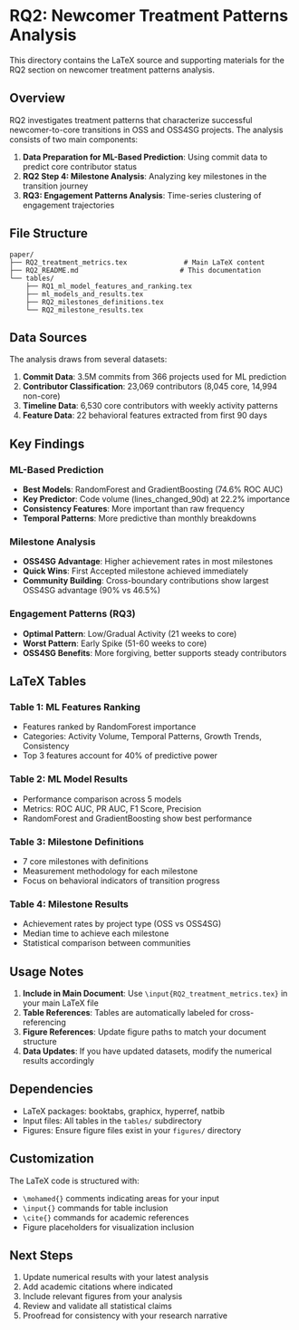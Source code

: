 # RQ2: Newcomer Treatment Patterns Analysis

This directory contains the LaTeX source and supporting materials for the RQ2 section on newcomer treatment patterns analysis.

## Overview

RQ2 investigates treatment patterns that characterize successful newcomer-to-core transitions in OSS and OSS4SG projects. The analysis consists of two main components:

1. **Data Preparation for ML-Based Prediction**: Using commit data to predict core contributor status
2. **RQ2 Step 4: Milestone Analysis**: Analyzing key milestones in the transition journey
3. **RQ3: Engagement Patterns Analysis**: Time-series clustering of engagement trajectories

## File Structure

```
paper/
├── RQ2_treatment_metrics.tex              # Main LaTeX content
├── RQ2_README.md                         # This documentation
└── tables/
    ├── RQ1_ml_model_features_and_ranking.tex
    ├── ml_models_and_results.tex
    ├── RQ2_milestones_definitions.tex
    └── RQ2_milestone_results.tex
```

## Data Sources

The analysis draws from several datasets:

1. **Commit Data**: 3.5M commits from 366 projects used for ML prediction
2. **Contributor Classification**: 23,069 contributors (8,045 core, 14,994 non-core)
3. **Timeline Data**: 6,530 core contributors with weekly activity patterns
4. **Feature Data**: 22 behavioral features extracted from first 90 days

## Key Findings

### ML-Based Prediction
- **Best Models**: RandomForest and GradientBoosting (74.6% ROC AUC)
- **Key Predictor**: Code volume (lines_changed_90d) at 22.2% importance
- **Consistency Features**: More important than raw frequency
- **Temporal Patterns**: More predictive than monthly breakdowns

### Milestone Analysis
- **OSS4SG Advantage**: Higher achievement rates in most milestones
- **Quick Wins**: First Accepted milestone achieved immediately
- **Community Building**: Cross-boundary contributions show largest OSS4SG advantage (90% vs 46.5%)

### Engagement Patterns (RQ3)
- **Optimal Pattern**: Low/Gradual Activity (21 weeks to core)
- **Worst Pattern**: Early Spike (51-60 weeks to core)
- **OSS4SG Benefits**: More forgiving, better supports steady contributors

## LaTeX Tables

### Table 1: ML Features Ranking
- Features ranked by RandomForest importance
- Categories: Activity Volume, Temporal Patterns, Growth Trends, Consistency
- Top 3 features account for 40% of predictive power

### Table 2: ML Model Results
- Performance comparison across 5 models
- Metrics: ROC AUC, PR AUC, F1 Score, Precision
- RandomForest and GradientBoosting show best performance

### Table 3: Milestone Definitions
- 7 core milestones with definitions
- Measurement methodology for each milestone
- Focus on behavioral indicators of transition progress

### Table 4: Milestone Results
- Achievement rates by project type (OSS vs OSS4SG)
- Median time to achieve each milestone
- Statistical comparison between communities

## Usage Notes

1. **Include in Main Document**: Use `\input{RQ2_treatment_metrics.tex}` in your main LaTeX file
2. **Table References**: Tables are automatically labeled for cross-referencing
3. **Figure References**: Update figure paths to match your document structure
4. **Data Updates**: If you have updated datasets, modify the numerical results accordingly

## Dependencies

- LaTeX packages: booktabs, graphicx, hyperref, natbib
- Input files: All tables in the `tables/` subdirectory
- Figures: Ensure figure files exist in your `figures/` directory

## Customization

The LaTeX code is structured with:
- `\mohamed{}` comments indicating areas for your input
- `\input{}` commands for table inclusion
- `\cite{}` commands for academic references
- Figure placeholders for visualization inclusion

## Next Steps

1. Update numerical results with your latest analysis
2. Add academic citations where indicated
3. Include relevant figures from your analysis
4. Review and validate all statistical claims
5. Proofread for consistency with your research narrative
